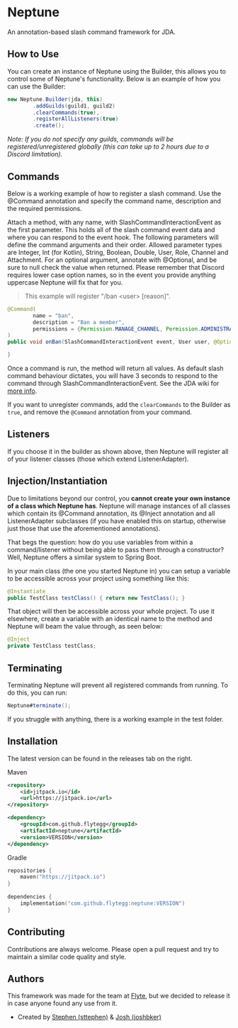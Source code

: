 
# Neptune

An annotation-based slash command framework for JDA.

## How to Use

You can create an instance of Neptune using the Builder, this allows you to control some of Neptune's functionality. Below is an example of how you can use the Builder:
```java
new Neptune.Builder(jda, this)
        .addGuilds(guild1, guild2)
        .clearCommands(true),
        .registerAllListeners(true)
        .create();
```

*Note: If you do not specify any guilds, commands will be registered/unregistered globally (this can take up to 2 hours due to a Discord limitation).*

## Commands
Below is a working example of how to register a slash command. Use the @Command annotation and specify the command name, description and the required permissions.

Attach a method, with any name, with SlashCommandInteractionEvent as the first parameter. This holds all of the slash command event data and where you can respond to the event hook. The following parameters will define the command arguments and their order. Allowed parameter types are Integer, Int (for Kotlin), String, Boolean, Double, User, Role, Channel and Attachment. For an optional argument, annotate with @Optional, and be sure to null check the value when returned. Please remember that Discord requires lower case option names, so in the event you provide anything uppercase Neptune will fix that for you.

> This example will register "/ban &lt;user> [reason]".

```java
@Command(
        name = "ban",
        description = "Ban a member",
        permissions = {Permission.MANAGE_CHANNEL, Permission.ADMINISTRATOR}
)
public void onBan(SlashCommandInteractionEvent event, User user, @Optional String reason) {

}
```
Once a command is run, the method will return all values. As default slash command behaviour dictates, you will have 3 seconds to respond to the command through SlashCommandInteractionEvent. See the JDA wiki for [more info](https://github.com/DV8FromTheWorld/JDA/wiki/Interactions).

If you want to unregister commands, add the `clearCommands` to the Builder as `true`, and remove the `@Command` annotation from your command.

## Listeners

If you choose it in the builder as shown above, then Neptune will register all of your listener classes (those which extend ListenerAdapter).


## Injection/Instantiation
Due to limitations beyond our control, you **cannot create your own instance of a class which Neptune has**. Neptune will manage instances of all classes which contain its @Command annotation, its @Inject annotation and all ListenerAdapter subclasses (if you have enabled this on startup, otherwise just those that use the aforementioned annotations).

That begs the question: how do you use variables from within a command/listener without being able to pass them through a constructor? Well, Neptune offers a similar system to Spring Boot.

In your main class (the one you started Neptune in) you can setup a variable to be accessible across your project using something like this:

```java
@Instantiate
public TestClass testClass() { return new TestClass(); }
```
That object will then be accessible across your whole project. To use it elsewhere, create a variable with an identical name to the method and Neptune will beam the value through, as seen below:
```java
@Inject
private TestClass testClass;
```

## Terminating

Terminating Neptune will prevent all registered commands from running. To do this, you can run:
```java
Neptune#terminate();
```

If you struggle with anything, there is a working example in the test folder.

## Installation

The latest version can be found in the releases tab on the right.

Maven
```xml
<repository>
    <id>jitpack.io</id>
    <url>https://jitpack.io</url>
</repository>
```  
```xml
<dependency>
    <groupId>com.github.flytegg</groupId>
    <artifactId>neptune</artifactId>
    <version>VERSION</version>
</dependency>
```

Gradle
```kt
repositories {
    maven("https://jitpack.io")
}
        
dependencies {
    implementation("com.github.flytegg:neptune:VERSION")
}
```  

## Contributing

Contributions are always welcome. Please open a pull request and try to maintain a similar code quality and style.


## Authors

This framework was made for the team at [Flyte](https://flyte.gg), but we decided to release it in case anyone found any use from it.



- Created by [Stephen (sttephen)](https://github.com/sttephen) & [Josh (joshbker)](https://github.com/joshbker)
